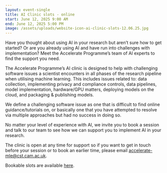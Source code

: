 ```yaml
---
layout: event-single
title: AI Clinic slots - online
start: June 12, 2025 9:00 AM
end: June 12, 2025 5:00 PM
image: /assets/uploads/website-icon-ai-clinic-slots-12.06.25.jpg
---
```

Have you thought about using AI in your research but aren’t sure how to get started? Or are you already using AI and have run into challenges with implementation? Meet the Accelerate Programme’s team of AI experts to find the support you need.

The Accelerate Programme’s AI clinic is designed to help with challenging software issues a scientist encounters in all phases of the research pipeline when utilising machine learning. This includes issues related to: data collection, implementing privacy and compliance controls, data pipelines, model implementation, hardware/GPU matters, deploying models on the cloud, and packaging & publishing models.

We define a challenging software issue as one that is difficult to find online guidance/tutorials on, or basically one that you have attempted to resolve via multiple approaches but had no success in doing so.

No matter your level of experience with AI, we invite you to book a session and talk to our team to see how we can support you to implement AI in your research.

The clinic is open at any time for support so if you want to get in touch before your session or to book an earlier time, please email accelerate-mle@cst.cam.ac.uk.

Bookable slots are available [here](https://www.training.cam.ac.uk/apsci/event/5821483).